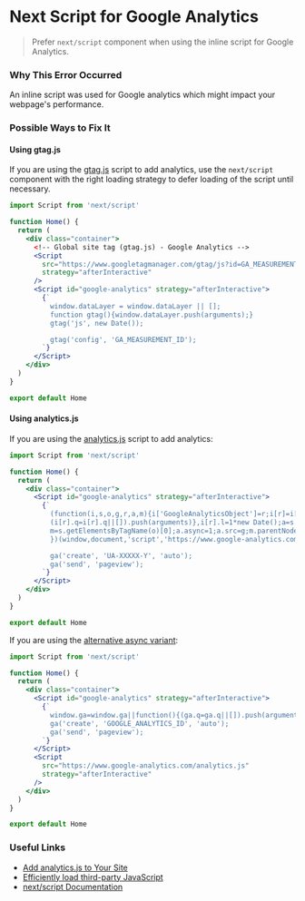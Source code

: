# Next Script for Google Analytics

> Prefer `next/script` component when using the inline script for Google Analytics.

### Why This Error Occurred

An inline script was used for Google analytics which might impact your webpage's performance.

### Possible Ways to Fix It

#### Using gtag.js

If you are using the [gtag.js](https://developers.google.com/analytics/devguides/collection/gtagjs) script to add analytics, use the `next/script` component with the right loading strategy to defer loading of the script until necessary.

```jsx
import Script from 'next/script'

function Home() {
  return (
    <div class="container">
      <!-- Global site tag (gtag.js) - Google Analytics -->
      <Script
        src="https://www.googletagmanager.com/gtag/js?id=GA_MEASUREMENT_ID"
        strategy="afterInteractive"
      />
      <Script id="google-analytics" strategy="afterInteractive">
        {`
          window.dataLayer = window.dataLayer || [];
          function gtag(){window.dataLayer.push(arguments);}
          gtag('js', new Date());

          gtag('config', 'GA_MEASUREMENT_ID');
        `}
      </Script>
    </div>
  )
}

export default Home
```

#### Using analytics.js

If you are using the [analytics.js](https://developers.google.com/analytics/devguides/collection/analyticsjs) script to add analytics:

```jsx
import Script from 'next/script'

function Home() {
  return (
    <div class="container">
      <Script id="google-analytics" strategy="afterInteractive">
        {`
          (function(i,s,o,g,r,a,m){i['GoogleAnalyticsObject']=r;i[r]=i[r]||function(){
          (i[r].q=i[r].q||[]).push(arguments)},i[r].l=1*new Date();a=s.createElement(o),
          m=s.getElementsByTagName(o)[0];a.async=1;a.src=g;m.parentNode.insertBefore(a,m)
          })(window,document,'script','https://www.google-analytics.com/analytics.js','ga');

          ga('create', 'UA-XXXXX-Y', 'auto');
          ga('send', 'pageview');
        `}
      </Script>
    </div>
  )
}

export default Home
```

If you are using the [alternative async variant](https://developers.google.com/analytics/devguides/collection/analyticsjs#alternative_async_tag):

```jsx
import Script from 'next/script'

function Home() {
  return (
    <div class="container">
      <Script id="google-analytics" strategy="afterInteractive">
        {`
          window.ga=window.ga||function(){(ga.q=ga.q||[]).push(arguments)};ga.l=+new Date;
          ga('create', 'GOOGLE_ANALYTICS_ID', 'auto');
          ga('send', 'pageview');
        `}
      </Script>
      <Script
        src="https://www.google-analytics.com/analytics.js"
        strategy="afterInteractive"
      />
    </div>
  )
}

export default Home
```

### Useful Links

- [Add analytics.js to Your Site](https://developers.google.com/analytics/devguides/collection/analyticsjs)
- [Efficiently load third-party JavaScript](https://web.dev/efficiently-load-third-party-javascript/)
- [next/script Documentation](https://nextjs.org/docs/basic-features/script)
